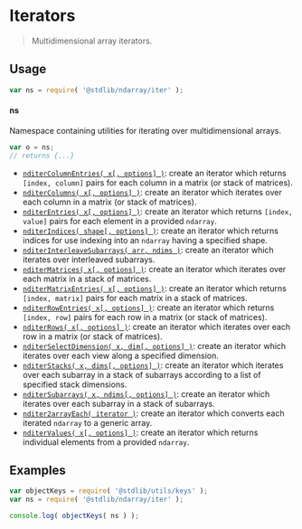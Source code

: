 <!--

@license Apache-2.0

Copyright (c) 2018 The Stdlib Authors.

Licensed under the Apache License, Version 2.0 (the "License");
you may not use this file except in compliance with the License.
You may obtain a copy of the License at

   http://www.apache.org/licenses/LICENSE-2.0

Unless required by applicable law or agreed to in writing, software
distributed under the License is distributed on an "AS IS" BASIS,
WITHOUT WARRANTIES OR CONDITIONS OF ANY KIND, either express or implied.
See the License for the specific language governing permissions and
limitations under the License.

-->

# Iterators

> Multidimensional array iterators.

<section class="usage">

## Usage

```javascript
var ns = require( '@stdlib/ndarray/iter' );
```

#### ns

Namespace containing utilities for iterating over multidimensional arrays.

```javascript
var o = ns;
// returns {...}
```

<!-- <toc pattern="*"> -->

<div class="namespace-toc">

-   <span class="signature">[`nditerColumnEntries( x[, options] )`][@stdlib/ndarray/iter/column-entries]</span><span class="delimiter">: </span><span class="description">create an iterator which returns `[index, column]` pairs for each column in a matrix (or stack of matrices).</span>
-   <span class="signature">[`nditerColumns( x[, options] )`][@stdlib/ndarray/iter/columns]</span><span class="delimiter">: </span><span class="description">create an iterator which iterates over each column in a matrix (or stack of matrices).</span>
-   <span class="signature">[`nditerEntries( x[, options] )`][@stdlib/ndarray/iter/entries]</span><span class="delimiter">: </span><span class="description">create an iterator which returns `[index, value]` pairs for each element in a provided `ndarray`.</span>
-   <span class="signature">[`nditerIndices( shape[, options] )`][@stdlib/ndarray/iter/indices]</span><span class="delimiter">: </span><span class="description">create an iterator which returns indices for use indexing into an `ndarray` having a specified shape.</span>
-   <span class="signature">[`nditerInterleaveSubarrays( arr, ndims )`][@stdlib/ndarray/iter/interleave-subarrays]</span><span class="delimiter">: </span><span class="description">create an iterator which iterates over interleaved subarrays.</span>
-   <span class="signature">[`nditerMatrices( x[, options] )`][@stdlib/ndarray/iter/matrices]</span><span class="delimiter">: </span><span class="description">create an iterator which iterates over each matrix in a stack of matrices.</span>
-   <span class="signature">[`nditerMatrixEntries( x[, options] )`][@stdlib/ndarray/iter/matrix-entries]</span><span class="delimiter">: </span><span class="description">create an iterator which returns `[index, matrix]` pairs for each matrix in a stack of matrices.</span>
-   <span class="signature">[`nditerRowEntries( x[, options] )`][@stdlib/ndarray/iter/row-entries]</span><span class="delimiter">: </span><span class="description">create an iterator which returns `[index, row]` pairs for each row in a matrix (or stack of matrices).</span>
-   <span class="signature">[`nditerRows( x[, options] )`][@stdlib/ndarray/iter/rows]</span><span class="delimiter">: </span><span class="description">create an iterator which iterates over each row in a matrix (or stack of matrices).</span>
-   <span class="signature">[`nditerSelectDimension( x, dim[, options] )`][@stdlib/ndarray/iter/select-dimension]</span><span class="delimiter">: </span><span class="description">create an iterator which iterates over each view along a specified dimension.</span>
-   <span class="signature">[`nditerStacks( x, dims[, options] )`][@stdlib/ndarray/iter/stacks]</span><span class="delimiter">: </span><span class="description">create an iterator which iterates over each subarray in a stack of subarrays according to a list of specified stack dimensions.</span>
-   <span class="signature">[`nditerSubarrays( x, ndims[, options] )`][@stdlib/ndarray/iter/subarrays]</span><span class="delimiter">: </span><span class="description">create an iterator which iterates over each subarray in a stack of subarrays.</span>
-   <span class="signature">[`nditer2arrayEach( iterator )`][@stdlib/ndarray/iter/to-array-each]</span><span class="delimiter">: </span><span class="description">create an iterator which converts each iterated `ndarray` to a generic array.</span>
-   <span class="signature">[`nditerValues( x[, options] )`][@stdlib/ndarray/iter/values]</span><span class="delimiter">: </span><span class="description">create an iterator which returns individual elements from a provided `ndarray`.</span>

</div>

<!-- </toc> -->

</section>

<!-- /.usage -->

<section class="examples">

## Examples

<!-- TODO: better examples -->

<!-- eslint no-undef: "error" -->

```javascript
var objectKeys = require( '@stdlib/utils/keys' );
var ns = require( '@stdlib/ndarray/iter' );

console.log( objectKeys( ns ) );
```

</section>

<!-- /.examples -->

<!-- Section for related `stdlib` packages. Do not manually edit this section, as it is automatically populated. -->

<section class="related">

</section>

<!-- /.related -->

<!-- Section for all links. Make sure to keep an empty line after the `section` element and another before the `/section` close. -->

<section class="links">

<!-- <toc-links> -->

[@stdlib/ndarray/iter/column-entries]: https://github.com/stdlib-js/ndarray/tree/main/iter/column-entries

[@stdlib/ndarray/iter/columns]: https://github.com/stdlib-js/ndarray/tree/main/iter/columns

[@stdlib/ndarray/iter/entries]: https://github.com/stdlib-js/ndarray/tree/main/iter/entries

[@stdlib/ndarray/iter/indices]: https://github.com/stdlib-js/ndarray/tree/main/iter/indices

[@stdlib/ndarray/iter/interleave-subarrays]: https://github.com/stdlib-js/ndarray/tree/main/iter/interleave-subarrays

[@stdlib/ndarray/iter/matrices]: https://github.com/stdlib-js/ndarray/tree/main/iter/matrices

[@stdlib/ndarray/iter/matrix-entries]: https://github.com/stdlib-js/ndarray/tree/main/iter/matrix-entries

[@stdlib/ndarray/iter/row-entries]: https://github.com/stdlib-js/ndarray/tree/main/iter/row-entries

[@stdlib/ndarray/iter/rows]: https://github.com/stdlib-js/ndarray/tree/main/iter/rows

[@stdlib/ndarray/iter/select-dimension]: https://github.com/stdlib-js/ndarray/tree/main/iter/select-dimension

[@stdlib/ndarray/iter/stacks]: https://github.com/stdlib-js/ndarray/tree/main/iter/stacks

[@stdlib/ndarray/iter/subarrays]: https://github.com/stdlib-js/ndarray/tree/main/iter/subarrays

[@stdlib/ndarray/iter/to-array-each]: https://github.com/stdlib-js/ndarray/tree/main/iter/to-array-each

[@stdlib/ndarray/iter/values]: https://github.com/stdlib-js/ndarray/tree/main/iter/values

<!-- </toc-links> -->

</section>

<!-- /.links -->
